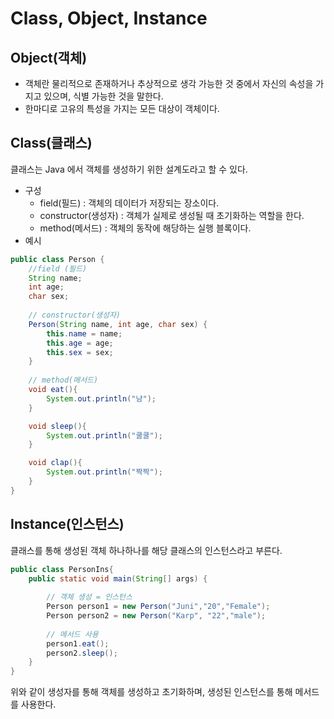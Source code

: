 # Class, Object, Instance

## Object(객체)
* 객체란 물리적으로 존재하거나 추상적으로 생각 가능한 것 중에서 자신의 속성을 가지고 있으며, 식별 가능한 것을 말한다.
* 한마디로 고유의 특성을 가지는 모든 대상이 객체이다.

## Class(클래스)
클래스는 Java 에서 객체를 생성하기 위한 설계도라고 할 수 있다.

* 구성
   * field(필드) : 객체의 데이터가 저장되는 장소이다.
   * constructor(생성자) : 객체가 실제로 생성될 때 초기화하는 역할을 한다.
   * method(메서드) : 객체의 동작에 해당하는 실행 블록이다.
* 예시
```java
public class Person {
    //field (필드)
    String name;
    int age;
    char sex;
    
    // constructor(생성자)
    Person(String name, int age, char sex) {
        this.name = name;
        this.age = age;
        this.sex = sex;
    }
    
    // method(메서드)
    void eat(){
        System.out.println("냠");
    }

    void sleep(){
        System.out.println("쿨쿨");
    }

    void clap(){
        System.out.println("짝짝");
    }
}
```

## Instance(인스턴스)
클래스를 통해 생성된 객체 하나하나를 해당 클래스의 인스턴스라고 부른다.

```java
public class PersonIns{
    public static void main(String[] args) {
        
        // 객체 생성 = 인스턴스
        Person person1 = new Person("Juni","20","Female");
        Person person2 = new Person("Karp", "22","male");
        
        // 메서드 사용
        person1.eat();
        person2.sleep();
    }
}
```
위와 같이 생성자를 통해 객체를 생성하고 초기화하며, 생성된 인스턴스를 통해 메서드를 사용한다.
